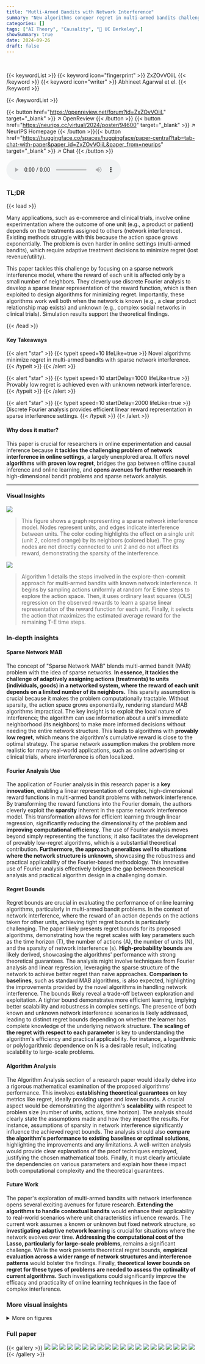 ```yaml
---
title: "Mutli-Armed Bandits with Network Interference"
summary: "New algorithms conquer regret in multi-armed bandits challenged by network interference, achieving provably low regret with both known and unknown network structures."
categories: []
tags: ["AI Theory", "Causality", "🏢 UC Berkeley",]
showSummary: true
date: 2024-09-26
draft: false
---
```


<br>

{{< keywordList >}}
{{< keyword icon="fingerprint" >}} ZxZOvVOiiL {{< /keyword >}}
{{< keyword icon="writer" >}} Abhineet Agarwal et el. {{< /keyword >}}
 
{{< /keywordList >}}

{{< button href="https://openreview.net/forum?id=ZxZOvVOiiL" target="_blank" >}}
↗ OpenReview
{{< /button >}}
{{< button href="https://neurips.cc/virtual/2024/poster/94600" target="_blank" >}}
↗ NeurIPS Homepage
{{< /button >}}{{< button href="https://huggingface.co/spaces/huggingface/paper-central?tab=tab-chat-with-paper&paper_id=ZxZOvVOiiL&paper_from=neurips" target="_blank" >}}
↗ Chat
{{< /button >}}



<audio controls>
    <source src="https://ai-paper-reviewer.com/ZxZOvVOiiL/podcast.wav" type="audio/wav">
    Your browser does not support the audio element.
</audio>


### TL;DR


{{< lead >}}

Many applications, such as e-commerce and clinical trials, involve online experimentation where the outcome of one unit (e.g., a product or patient) depends on the treatments assigned to others (network interference).  Existing methods struggle with this because the action space grows exponentially. The problem is even harder in online settings (multi-armed bandits), which require adaptive treatment decisions to minimize regret (lost revenue/utility).

This paper tackles this challenge by focusing on a sparse network interference model, where the reward of each unit is affected only by a small number of neighbors. They cleverly use discrete Fourier analysis to develop a sparse linear representation of the reward function, which is then exploited to design algorithms for minimizing regret.  Importantly, these algorithms work well both when the network is known (e.g., a clear product relationship map exists) and unknown (e.g., complex social networks in clinical trials).  Simulation results support the theoretical findings.

{{< /lead >}}


#### Key Takeaways

{{< alert "star" >}}
{{< typeit speed=10 lifeLike=true >}} Novel algorithms minimize regret in multi-armed bandits with sparse network interference. {{< /typeit >}}
{{< /alert >}}

{{< alert "star" >}}
{{< typeit speed=10 startDelay=1000 lifeLike=true >}} Provably low regret is achieved even with unknown network interference. {{< /typeit >}}
{{< /alert >}}

{{< alert "star" >}}
{{< typeit speed=10 startDelay=2000 lifeLike=true >}} Discrete Fourier analysis provides efficient linear reward representation in sparse interference settings. {{< /typeit >}}
{{< /alert >}}

#### Why does it matter?
This paper is crucial for researchers in online experimentation and causal inference because **it tackles the challenging problem of network interference in online settings**, a largely unexplored area.  It offers **novel algorithms** with **proven low regret**, bridges the gap between offline causal inference and online learning, and **opens avenues for further research** in high-dimensional bandit problems and sparse network analysis.

------
#### Visual Insights



![](https://ai-paper-reviewer.com/ZxZOvVOiiL/figures_1_1.jpg)

> This figure shows a graph representing a sparse network interference model.  Nodes represent units, and edges indicate interference between units.  The color coding highlights the effect on a single unit (unit 2, colored orange) by its neighbors (colored blue).  The gray nodes are not directly connected to unit 2 and do not affect its reward, demonstrating the sparsity of the interference.





![](https://ai-paper-reviewer.com/ZxZOvVOiiL/tables_5_1.jpg)

> Algorithm 1 details the steps involved in the explore-then-commit approach for multi-armed bandits with known network interference.  It begins by sampling actions uniformly at random for E time steps to explore the action space. Then, it uses ordinary least squares (OLS) regression on the observed rewards to learn a sparse linear representation of the reward function for each unit. Finally, it selects the action that maximizes the estimated average reward for the remaining T-E time steps.





### In-depth insights


#### Sparse Network MAB
The concept of "Sparse Network MAB" blends multi-armed bandit (MAB) problem with the idea of sparse networks.  **In essence, it tackles the challenge of adaptively assigning actions (treatments) to units (individuals, goods) in a networked system, where the reward of each unit depends on a limited number of its neighbors.** This sparsity assumption is crucial because it makes the problem computationally tractable.  Without sparsity, the action space grows exponentially, rendering standard MAB algorithms impractical.  The key insight is to exploit the local nature of interference; the algorithm can use information about a unit's immediate neighborhood (its neighbors) to make more informed decisions without needing the entire network structure. This leads to algorithms with **provably low regret**, which means the algorithm's cumulative reward is close to the optimal strategy. The sparse network assumption makes the problem more realistic for many real-world applications,  such as online advertising or clinical trials, where interference is often localized.

#### Fourier Analysis Use
The application of Fourier analysis in this research paper is a **key innovation**, enabling a linear representation of complex, high-dimensional reward functions in multi-armed bandit problems with network interference.  By transforming the reward functions into the Fourier domain, the authors cleverly exploit the **sparsity** inherent in the sparse network interference model. This transformation allows for efficient learning through linear regression, significantly reducing the dimensionality of the problem and **improving computational efficiency**.  The use of Fourier analysis moves beyond simply representing the functions; it also facilitates the development of provably low-regret algorithms, which is a substantial theoretical contribution.  **Furthermore, the approach generalizes well to situations where the network structure is unknown,** showcasing the robustness and practical applicability of the Fourier-based methodology.  This innovative use of Fourier analysis effectively bridges the gap between theoretical analysis and practical algorithm design in a challenging domain.

#### Regret Bounds
Regret bounds are crucial in evaluating the performance of online learning algorithms, particularly in multi-armed bandit problems.  In the context of network interference, where the reward of an action depends on the actions taken for other units, achieving tight regret bounds is particularly challenging.  The paper likely presents regret bounds for its proposed algorithms, demonstrating how the regret scales with key parameters such as the time horizon (T), the number of actions (A), the number of units (N), and the sparsity of network interference (s). **High-probability bounds** are likely derived, showcasing the algorithms' performance with strong theoretical guarantees.  The analysis might involve techniques from Fourier analysis and linear regression, leveraging the sparse structure of the network to achieve better regret than naive approaches. **Comparison to baselines**, such as standard MAB algorithms, is also expected, highlighting the improvements provided by the novel algorithms in handling network interference.  The bounds likely reveal a trade-off between exploration and exploitation. A tighter bound demonstrates more efficient learning, implying better scalability and robustness in complex settings. The presence of both known and unknown network interference scenarios is likely addressed, leading to distinct regret bounds depending on whether the learner has complete knowledge of the underlying network structure.  **The scaling of the regret with respect to each parameter** is key to understanding the algorithm's efficiency and practical applicability. For instance, a logarithmic or polylogarithmic dependence on N is a desirable result, indicating scalability to large-scale problems.

#### Algorithm Analysis
The Algorithm Analysis section of a research paper would ideally delve into a rigorous mathematical examination of the proposed algorithms' performance.  This involves **establishing theoretical guarantees** on key metrics like regret, ideally providing upper and lower bounds.  A crucial aspect would be demonstrating the algorithm's **scalability** with respect to problem size (number of units, actions, time horizon). The analysis should clearly state the assumptions made and how they impact the results. For instance, assumptions of sparsity in network interference significantly influence the achieved regret bounds.  The analysis should also **compare the algorithm's performance to existing baselines or optimal solutions**, highlighting the improvements and any limitations.  A well-written analysis would provide clear explanations of the proof techniques employed, justifying the chosen mathematical tools.  Finally, it must clearly articulate the dependencies on various parameters and explain how these impact both computational complexity and the theoretical guarantees.

#### Future Work
The paper's exploration of multi-armed bandits with network interference opens several exciting avenues for future research.  **Extending the algorithms to handle contextual bandits** would enhance their applicability to real-world scenarios where unit characteristics influence rewards.  The current work assumes a known or unknown but fixed network structure, so **investigating adaptive network learning** is crucial for situations where the network evolves over time.  **Addressing the computational cost of the Lasso, particularly for large-scale problems**, remains a significant challenge. While the work presents theoretical regret bounds, **empirical evaluation across a wider range of network structures and interference patterns** would bolster the findings.  Finally, **theoretical lower bounds on regret for these types of problems are needed to assess the optimality of current algorithms.**  Such investigations could significantly improve the efficacy and practicality of online learning techniques in the face of complex interference.


### More visual insights

<details>
<summary>More on figures
</summary>


![](https://ai-paper-reviewer.com/ZxZOvVOiiL/figures_8_1.jpg)

> This figure displays the results of simulations comparing the performance of three algorithms for solving the multi-armed bandit problem with network interference: UCB, Network MAB (Known), and Network MAB (Unknown).  The left panel shows how cumulative regret scales with the number of units (N) at a maximum time horizon.  The right panel shows the cumulative regret over time (T) for a fixed number of units. Both panels demonstrate that the Network MAB algorithms significantly outperform UCB, particularly as the problem size increases.


![](https://ai-paper-reviewer.com/ZxZOvVOiiL/figures_8_2.jpg)

> This figure shows the cumulative regret of three algorithms (UCB, Network MAB (Known), and Network MAB (Unknown)) plotted against the time horizon (T) for a network with 9 units.  The Network MAB algorithms demonstrate significantly lower regret compared to the standard UCB approach. Notably, the Network MAB (Known) algorithm, which leverages knowledge of the network structure, exhibits even lower regret than the Network MAB (Unknown) algorithm, highlighting the benefits of incorporating network information into the learning process. The results corroborate the paper's theoretical findings demonstrating the effectiveness of their proposed algorithms in the presence of sparse network interference.


</details>






### Full paper

{{< gallery >}}
<img src="https://ai-paper-reviewer.com/ZxZOvVOiiL/1.png" class="grid-w50 md:grid-w33 xl:grid-w25" />
<img src="https://ai-paper-reviewer.com/ZxZOvVOiiL/2.png" class="grid-w50 md:grid-w33 xl:grid-w25" />
<img src="https://ai-paper-reviewer.com/ZxZOvVOiiL/3.png" class="grid-w50 md:grid-w33 xl:grid-w25" />
<img src="https://ai-paper-reviewer.com/ZxZOvVOiiL/4.png" class="grid-w50 md:grid-w33 xl:grid-w25" />
<img src="https://ai-paper-reviewer.com/ZxZOvVOiiL/5.png" class="grid-w50 md:grid-w33 xl:grid-w25" />
<img src="https://ai-paper-reviewer.com/ZxZOvVOiiL/6.png" class="grid-w50 md:grid-w33 xl:grid-w25" />
<img src="https://ai-paper-reviewer.com/ZxZOvVOiiL/7.png" class="grid-w50 md:grid-w33 xl:grid-w25" />
<img src="https://ai-paper-reviewer.com/ZxZOvVOiiL/8.png" class="grid-w50 md:grid-w33 xl:grid-w25" />
<img src="https://ai-paper-reviewer.com/ZxZOvVOiiL/9.png" class="grid-w50 md:grid-w33 xl:grid-w25" />
<img src="https://ai-paper-reviewer.com/ZxZOvVOiiL/10.png" class="grid-w50 md:grid-w33 xl:grid-w25" />
<img src="https://ai-paper-reviewer.com/ZxZOvVOiiL/11.png" class="grid-w50 md:grid-w33 xl:grid-w25" />
<img src="https://ai-paper-reviewer.com/ZxZOvVOiiL/12.png" class="grid-w50 md:grid-w33 xl:grid-w25" />
<img src="https://ai-paper-reviewer.com/ZxZOvVOiiL/13.png" class="grid-w50 md:grid-w33 xl:grid-w25" />
<img src="https://ai-paper-reviewer.com/ZxZOvVOiiL/14.png" class="grid-w50 md:grid-w33 xl:grid-w25" />
<img src="https://ai-paper-reviewer.com/ZxZOvVOiiL/15.png" class="grid-w50 md:grid-w33 xl:grid-w25" />
<img src="https://ai-paper-reviewer.com/ZxZOvVOiiL/16.png" class="grid-w50 md:grid-w33 xl:grid-w25" />
<img src="https://ai-paper-reviewer.com/ZxZOvVOiiL/17.png" class="grid-w50 md:grid-w33 xl:grid-w25" />
<img src="https://ai-paper-reviewer.com/ZxZOvVOiiL/18.png" class="grid-w50 md:grid-w33 xl:grid-w25" />
<img src="https://ai-paper-reviewer.com/ZxZOvVOiiL/19.png" class="grid-w50 md:grid-w33 xl:grid-w25" />
<img src="https://ai-paper-reviewer.com/ZxZOvVOiiL/20.png" class="grid-w50 md:grid-w33 xl:grid-w25" />
{{< /gallery >}}